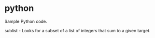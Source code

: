 # python
Sample Python code.

sublist - Looks for a subset of a list of integers that sum
          to a given target.
